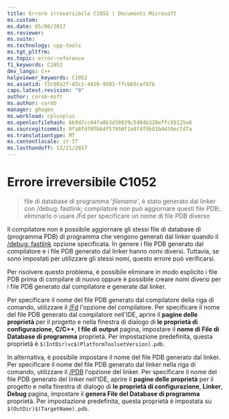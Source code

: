 ```yaml
---
title: Errore irreversibile C1052 | Documenti Microsoft
ms.custom: 
ms.date: 05/08/2017
ms.reviewer: 
ms.suite: 
ms.technology: cpp-tools
ms.tgt_pltfrm: 
ms.topic: error-reference
f1_keywords: C1052
dev_langs: C++
helpviewer_keywords: C1052
ms.assetid: f2c09a2f-d3c1-4420-9501-ffcb65caf87b
caps.latest.revision: "0"
author: corob-msft
ms.author: corob
manager: ghogen
ms.workload: cplusplus
ms.openlocfilehash: 6b9d7cc04fa863d30829c5484b328effc55125e6
ms.sourcegitcommit: 8fa8fdf0fbb4f57950f1e8f4f9b81b4d39ec7d7a
ms.translationtype: MT
ms.contentlocale: it-IT
ms.lasthandoff: 12/21/2017
---
```

# <a name="fatal-error-c1052"></a>Errore irreversibile C1052  
  
> file di database di programma '*filename*', è stato generato dal linker con /debug: fastlink; compilatore non può aggiornare questi file PDB;. eliminarlo o usare /Fd per specificare un nome di file PDB diverso  
  
Il compilatore non è possibile aggiornare gli stessi file di database di (programma PDB) di programma che vengono generati dal linker quando il [/debug: fastlink](../../build/reference/debug-generate-debug-info.md) opzione specificata. In genere i file PDB generato dal compilatore e i file PDB generato dal linker hanno nomi diversi. Tuttavia, se sono impostati per utilizzare gli stessi nomi, questo errore può verificarsi.  
  
Per risolvere questo problema, è possibile eliminare in modo esplicito i file PDB prima di compilare di nuovo oppure è possibile creare nomi diversi per i file PDB generato dal compilatore e generate dal linker.  
  
Per specificare il nome del file PDB generato dal compilatore della riga di comando, utilizzare il [/Fd](../../build/reference/fd-program-database-file-name.md) l'opzione del compilatore. Per specificare il nome del file PDB generato dal compilatore nell'IDE, aprire il **pagine delle proprietà** per il progetto e nella finestra di dialogo di **le proprietà di configurazione**, **C/C++**,  **I file di output** pagina, impostare il **nome di File di Database di programma** proprietà. Per impostazione predefinita, questa proprietà è `$(IntDir)vc$(PlatformToolsetVersion).pdb`.  
  
In alternativa, è possibile impostare il nome del file PDB generato dal linker. Per specificare il nome del file PDB generato dal linker nella riga di comando, utilizzare il [/PDB](../../build/reference/pdb-use-program-database.md) l'opzione del linker. Per specificare il nome del file PDB generato del linker nell'IDE, aprire il **pagine delle proprietà** per il progetto e nella finestra di dialogo di **le proprietà di configurazione**, **Linker**,  **Debug** pagina, impostare il **genera File del Database di programma** proprietà. Per impostazione predefinita, questa proprietà è impostata su `$(OutDir)$(TargetName).pdb`.  
